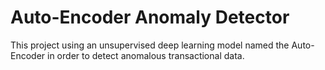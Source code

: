 # Auto-Encoder Anomaly Detector
This project using an unsupervised deep learning model named the Auto-Encoder in order to detect anomalous transactional data.
